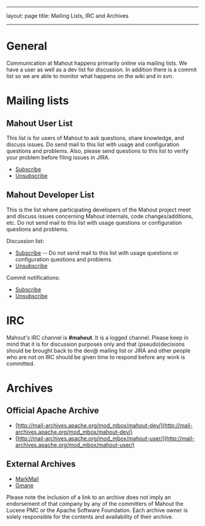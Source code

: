 <!--
 Licensed to the Apache Software Foundation (ASF) under one or more
 contributor license agreements.  See the NOTICE file distributed with
 this work for additional information regarding copyright ownership.
 The ASF licenses this file to You under the Apache License, Version 2.0
 (the "License"); you may not use this file except in compliance with
 the License.  You may obtain a copy of the License at

     http://www.apache.org/licenses/LICENSE-2.0

 Unless required by applicable law or agreed to in writing, software
 distributed under the License is distributed on an "AS IS" BASIS,
 WITHOUT WARRANTIES OR CONDITIONS OF ANY KIND, either express or implied.
 See the License for the specific language governing permissions and
 limitations under the License.
-->
---
layout: page
title: Mailing Lists, IRC and Archives

    
---

# General

Communication at Mahout happens primarily online via mailing lists. We have
a user as well as a dev list for discussion. In addition there is a commit
list so we are able to monitor what happens on the wiki and in svn.

<a name="MailingLists,IRCandArchives-Mailinglists"></a>
# Mailing lists

<a name="MailingLists,IRCandArchives-MahoutUserList"></a>
## Mahout User List

This list is for users of Mahout to ask questions, share knowledge, and
discuss issues. Do send mail to this list with usage and configuration
questions and problems. Also, please send questions to this list to verify
your problem before filing issues in JIRA. 

* [Subscribe](mailto:user-subscribe@mahout.apache.org)
* [Unsubscribe](mailto:user-unsubscribe@mahout.apache.org)

<a name="MailingLists,IRCandArchives-MahoutDeveloperList"></a>
## Mahout Developer List

This is the list where participating developers of the Mahout project meet
and discuss issues concerning Mahout internals, code changes/additions,
etc. Do not send mail to this list with usage questions or configuration
questions and problems. 

Discussion list: 

* [Subscribe](mailto:dev-subscribe@mahout.apache.org)
 -- Do not send mail to this list with usage questions or configuration
questions and problems. 
* [Unsubscribe](mailto:dev-unsubscribe@mahout.apache.org)

Commit notifications: 

* [Subscribe](mailto:commits-subscribe@mahout.apache.org)
* [Unsubscribe](mailto:commits-unsubscribe@mahout.apache.org)

<a name="MailingLists,IRCandArchives-IRC"></a>
# IRC

Mahout's IRC channel is **#mahout**.  It is a logged channel.  Please keep in
mind that it is for discussion purposes only and that (pseudo)decisions
should be brought back to the dev@ mailing list or JIRA and other people
who are not on IRC should be given time to respond before any work is
committed.

<a name="MailingLists,IRCandArchives-Archives"></a>
# Archives

<a name="MailingLists,IRCandArchives-OfficialApacheArchive"></a>
## Official Apache Archive

* [http://mail-archives.apache.org/mod_mbox/mahout-dev/](http://mail-archives.apache.org/mod_mbox/mahout-dev/)
* [http://mail-archives.apache.org/mod_mbox/mahout-user/](http://mail-archives.apache.org/mod_mbox/mahout-user/)

<a name="MailingLists,IRCandArchives-ExternalArchives"></a>
## External Archives

* [MarkMail](http://mahout.markmail.org/)
* [Gmane](http://dir.gmane.org/gmane.comp.apache.mahout.user)

Please note the inclusion of a link to an archive does not imply an
endorsement of that company by any of the committers of Mahout the Lucene
PMC or the Apache Software Foundation. Each archive owner is solely
responsible for the contents and availability of their archive.
